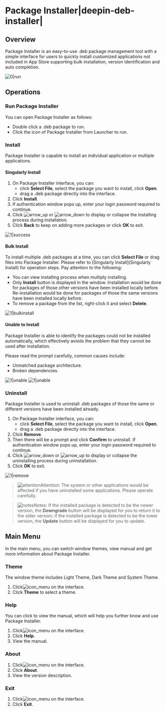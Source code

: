 # Package Installer|deepin-deb-installer|

## Overview

Package Installer is an easy-to-use .deb package management tool with a simple interface for users to quickly install customized applications not included in App Store supporting bulk installation, version identification and auto completion.  

![0|run](fig/run.png)


## Operations

### Run Package Installer

You can open Package Installer as follows:

- Double click a .deb package to run.
- Click the icon of Package Installer from Launcher to run. 

### Install

Package Installer is capable to install an individual application or multiple applications.

#### Singularly Install

1. On Package Installer interface, you can:
   - click **Select File**, select the package you want to install, click **Open**. 
   - drag a .deb package directly into the interface.
3. Click **Install**.
4. If authentication window pops up, enter your login password required to continue.
5. Click ![arrow_up](../common/down.svg) or ![arrow_down](../common/up.svg) to display or collapse the installing process during installation.
6. Click **Back** to keep on adding more packages or click **OK** to exit.

![1|success](fig/success.png)

#### Bulk Install

To install multiple .deb packages at a time, you can click **Select File** or drag files into Package Installer. Please refer to [Singularly Install](Singularly Install) for operation steps. Pay attention to the following:

- You can view installing process when multiply installing.
- Only **Install** button is displayed in the window. Installation would be done for packages of those other versions have been installed locally before. Re-installation would be done for packages of those the same versions have been installed locally before.
- To remove a package from the list, right-click it and select **Delete**. 

![1|bulkinstall](fig/bulkinstall.png)

#### Unable to Install

Package Installer is able to identify the packages could not be installed automatically, which effectively avoids the problem that they cannot be used after installation.

Please read the prompt carefully, common causes include: 

- Unmatched package architecture.
- Broken dependencies.

![1|unable](fig/unable.png) ![1|unable](fig/unable1.png)

### Uninstall

Package Installer is used to uninstall .deb packages of those the same or different versions have been installed already. 

1. On Package Installer interface, you can:
   - click **Select File**, select the package you want to install, click **Open**. 
   - drag a .deb package directly into the interface.
2. Click **Remove**.
3. Then there will be a prompt and click **Confirm** to uninstall. If authentication window pops up, enter your login password required to continue.
4. Click ![arrow_down](../common/down.svg) or ![arrow_up](../common/up.svg) to display or collapse the uninstalling process during uninstallation.
5. Click **OK** to exit.

![1|remove](fig/remove.png)

> ![attention](../common/attention.svg)Attention: The system or other applications would be affected if you have uninstalled some applications. Please operate carefully. 

> ![notes](../common/notes.svg)Notes: If the installed package is detected to be the newer version, the **Downgrade** button will be displayed for you to return it to the older version; if the installed package is detected to be the lower version, the **Update** button will be displayed for you to update.



## Main Menu

In the main menu, you can switch window themes, view manual and get more information about Package Installer.

### Theme

The window theme includes Light Theme, Dark Theme and System Theme.

1.   Click![icon_menu](../common/icon_menu.svg) on the interface.
2.   Click **Theme** to select a theme.

### Help

You can click to view the manual, which will help you further know and use Package Installer.

1. Click![icon_menu](../common/icon_menu.svg) on the interface.
2. Click **Help**.
3. View the manual.

### About

1. Click![icon_menu](../common/icon_menu.svg) on the interface.
2. Click **About**.
3. View the version description.

### Exit

1. Click![icon_menu](../common/icon_menu.svg) on the interface.
2. Click **Exit**.
